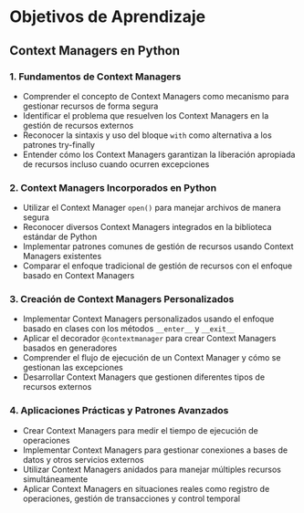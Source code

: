 # Objetivos de Aprendizaje

## Context Managers en Python

### 1. Fundamentos de Context Managers
- Comprender el concepto de Context Managers como mecanismo para gestionar recursos de forma segura
- Identificar el problema que resuelven los Context Managers en la gestión de recursos externos
- Reconocer la sintaxis y uso del bloque `with` como alternativa a los patrones try-finally
- Entender cómo los Context Managers garantizan la liberación apropiada de recursos incluso cuando ocurren excepciones

### 2. Context Managers Incorporados en Python
- Utilizar el Context Manager `open()` para manejar archivos de manera segura
- Reconocer diversos Context Managers integrados en la biblioteca estándar de Python
- Implementar patrones comunes de gestión de recursos usando Context Managers existentes
- Comparar el enfoque tradicional de gestión de recursos con el enfoque basado en Context Managers

### 3. Creación de Context Managers Personalizados
- Implementar Context Managers personalizados usando el enfoque basado en clases con los métodos `__enter__` y `__exit__`
- Aplicar el decorador `@contextmanager` para crear Context Managers basados en generadores
- Comprender el flujo de ejecución de un Context Manager y cómo se gestionan las excepciones
- Desarrollar Context Managers que gestionen diferentes tipos de recursos externos

### 4. Aplicaciones Prácticas y Patrones Avanzados
- Crear Context Managers para medir el tiempo de ejecución de operaciones
- Implementar Context Managers para gestionar conexiones a bases de datos y otros servicios externos
- Utilizar Context Managers anidados para manejar múltiples recursos simultáneamente
- Aplicar Context Managers en situaciones reales como registro de operaciones, gestión de transacciones y control temporal